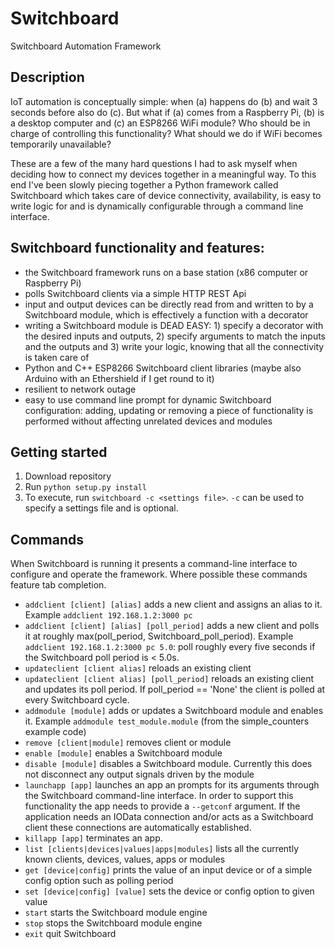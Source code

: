 # Switchboard
Switchboard Automation Framework

## Description

IoT automation is conceptually simple: when (a) happens do (b) and wait 3 seconds before also do (c). But what if (a) comes from a Raspberry Pi, (b) is a desktop computer and (c) an ESP8266 WiFi module? Who should be in charge of controlling this functionality? What should we do if WiFi becomes temporarily unavailable?

These are a few of the many hard questions I had to ask myself when deciding how to connect my devices together in a meaningful way. To this end I've been slowly piecing together a Python framework called Switchboard which takes care of device connectivity, availability, is easy to write logic for and is dynamically configurable through a command line interface.

## Switchboard functionality and features:

* the Switchboard framework runs on a base station (x86 computer or Raspberry Pi)
* polls Switchboard clients via a simple HTTP REST Api
* input and output devices can be directly read from and written to by a Switchboard module, which is effectively a function with a decorator
* writing a Switchboard module is DEAD EASY: 1) specify a decorator with the desired inputs and outputs, 2) specify arguments to match the inputs and the outputs and 3) write your logic, knowing that all the connectivity is taken care of
* Python and C++ ESP8266 Switchboard client libraries (maybe also Arduino with an Ethershield if I get round to it)
* resilient to network outage
* easy to use command line prompt for dynamic Switchboard configuration: adding, updating or removing a piece of functionality is performed without affecting unrelated devices and modules

## Getting started

1. Download repository
2. Run `python setup.py install`
3. To execute, run `switchboard -c <settings file>`. `-c` can be used to specify a settings file and is optional.

## Commands

When Switchboard is running it presents a command-line interface to configure and operate the framework. Where possible these commands feature tab completion.
* `addclient [client] [alias]` adds a new client and assigns an alias to it. Example `addclient 192.168.1.2:3000 pc`
* `addclient [client] [alias] [poll_period]` adds a new client and polls it at roughly max(poll_period, Switchboard_poll_period). Example `addclient 192.168.1.2:3000 pc 5.0`: poll roughly every five seconds if the Switchboard poll period is < 5.0s.
* `updateclient [client alias]` reloads an existing client
* `updateclient [client alias] [poll_period]` reloads an existing client and updates its poll period. If poll_period == 'None' the client is polled at every Switchboard cycle.
* `addmodule [module]` adds or updates a Switchboard module and enables it. Example `addmodule test_module.module` (from the simple_counters example code)
* `remove [client|module]` removes client or module
* `enable [module]` enables a Switchboard module
* `disable [module]` disables a Switchboard module. Currently this does not disconnect any output signals driven by the module
* `launchapp [app]` launches an app an prompts for its arguments through the Switchboard command-line interface. In order to support this functionality the app needs to provide a `--getconf` argument. If the application needs an IOData connection and/or acts as a Switchboard client these connections are automatically established.
* `killapp [app]` terminates an app.
* `list [clients|devices|values|apps|modules]` lists all the currently known clients, devices, values, apps or modules
* `get [device|config]` prints the value of an input device or of a simple config option such as polling period
* `set [device|config] [value]` sets the device or config option to given value
* `start` starts the Switchboard module engine
* `stop` stops the Switchboard module engine
* `exit` quit Switchboard
